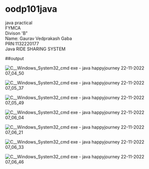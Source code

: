 # oodp101java

java practical<br>
FYMCA <br>
Divison 'B"<br>
Name: Gaurav Vedprakash Gaba<br>
PRN:1132220177<br>
Java RIDE SHARING SYSTEM<br>

##output

![C__Windows_System32_cmd exe - java  happyjourney 22-11-2022 07_04_50](https://user-images.githubusercontent.com/114716295/203215433-afa3f947-aadd-4be5-93c7-252774ce1b3d.png)




        
            
       
![C__Windows_System32_cmd exe - java  happyjourney 22-11-2022 07_05_37](https://user-images.githubusercontent.com/114716295/203215685-f78db847-f360-4514-9c85-364bbf6825a9.png)


    


        
            

![C__Windows_System32_cmd exe - java  happyjourney 22-11-2022 07_05_49](https://user-images.githubusercontent.com/114716295/203215849-8109a26e-e3a1-4e22-a303-2ca5180dee46.png)

            
            
            
            
            
            
           
![C__Windows_System32_cmd exe - java  happyjourney 22-11-2022 07_06_04](https://user-images.githubusercontent.com/114716295/203215881-208271f8-984e-4102-a0de-4153f0f7978d.png)

            
            
            
            
            
    
![C__Windows_System32_cmd exe - java  happyjourney 22-11-2022 07_06_21](https://user-images.githubusercontent.com/114716295/203216245-7cadc8c4-0dac-4cbd-a8b5-8d1a30d859a4.png)




            
            
            

        
![C__Windows_System32_cmd exe - java  happyjourney 22-11-2022 07_06_33](https://user-images.githubusercontent.com/114716295/203215521-ea709665-d92f-4128-9c93-8910038a20dc.png)






![C__Windows_System32_cmd exe - java  happyjourney 22-11-2022 07_06_46](https://user-images.githubusercontent.com/114716295/203215540-553e0c86-30c0-4d92-a03e-1c6cb2d88593.png)



    

